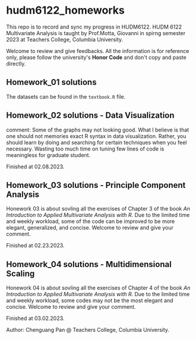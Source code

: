 # hudm6122_homeworks  
This repo is to record and sync my progress in HUDM6122.
HUDM 6122 Multivariate Analysis is taught by Prof.Motta, Giovanni in spirng semester 2023 at Teachers College, Columbia University.

Welcome to review and give feedbacks. All the information is for reference only, please follow the university's **Honor Code** and don't copy and paste directly.

## Homework_01 solutions  
The datasets can be found in the `textbook.R` file.

## Homework_02 solutions  - Data Visualization  

comment: Some of the graphs may not looking good. What I believe is that one should not memories exact R syntax in data visualization. Rather, you should learn by doing and searching for certain techniques when you feel necessary. Wasting too much time on tuning few lines of code is meaningless for graduate student. 

Finished at 02.08.2023.

## Homework_03 solutions - Principle Component Analysis  

Honework 03 is about sovling all the exercises of Chapter 3 of the book *An Introduction to Applied Multivariate Analysis with R*. Due to the limited time and weekly workload, some of the code can be improved to be more elegant, generalized, and concise. Welcome to review and give your comment.

Finished at 02.23.2023.

## Homework_04 solutions - Multidimensional Scaling  

Honework 04 is about sovling all the exercises of Chapter 4 of the book *An Introduction to Applied Multivariate Analysis with R*. Due to the limited time and weekly workload, some codes may not be the most elegant and concise. Welcome to review and give your comment.

Finished at 03.02.2023.

Author: Chenguang Pan
@ Teachers College, Columbia University.
